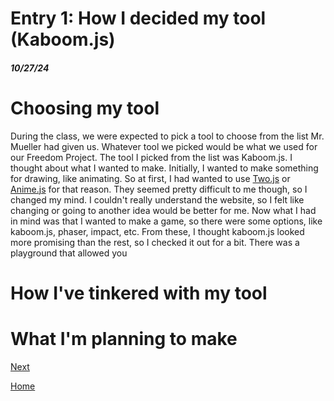 # Entry 1: How I decided my tool (Kaboom.js)
##### 10/27/24

# Choosing my tool
During the class, we were expected to pick a tool to choose from the list Mr. Mueller had given us. Whatever tool we picked would be what we used for our Freedom Project. The tool I picked from the list was Kaboom.js. I thought about what I wanted to make. Initially, I wanted to make something for drawing, like animating. So at first, I had wanted to use [Two.js](https://two.js.org/) or [Anime.js](https://animejs.com/) for that reason. They seemed pretty difficult to me though, so I changed my mind. I couldn't really understand the website, so I felt like changing or going to another idea would be better for me. Now what I had in mind was that I wanted to make a game, so there were some options, like kaboom.js, phaser, impact, etc. From these, I thought kaboom.js looked more promising than the rest, so I checked it out for a bit. There was a playground that allowed you 

# How I've tinkered with my tool

# What I'm planning to make

[Next](entry02.md)

[Home](../README.md)
